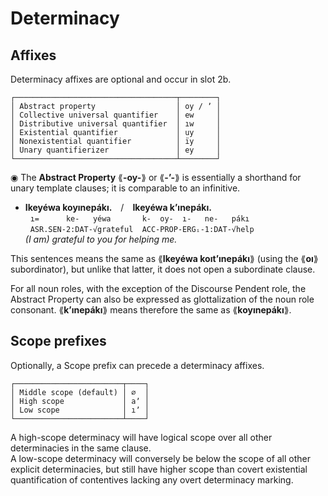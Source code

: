 # Determinacy

## Affixes

Determinacy affixes are optional and occur in slot 2b.
  
```  
┌────────────────────────────────────┬────────┐  
│ Abstract property                  │ oy / ʼ │  
│ Collective universal quantifier    │ ew     │  
│ Distributive universal quantifier  │ ıw     │  
│ Existential quantifier             │ uy     │  
│ Nonexistential quantifier          │ ïy     │  
│ Unary quantifierizer               │ ey     │  
└────────────────────────────────────┴────────┘  
```  

◉ The **Abstract Property** ⟪**-oy-**⟫ or ⟪**-ʼ-**⟫ is essentially a shorthand for unary template clauses; it is comparable to an infinitive.
  
* **Ikeyéwa koyınepákı.** / **Ikeyéwa kʼınepákı.**  
  `ı=      ke-   yéwa       k-  oy-  ı-   ne-   pákı`  
  `ASR.SEN-2:DAT-√grateful  ACC-PROP-ERGᵢ-1:DAT-√help`  
  *(I am) grateful to you for helping me.*

This sentences means the same as ⟪**Ikeyéwa koıtʼınepákı**⟫ (using the ⟪**oı**⟫ subordinator), but unlike that latter, it does not open a subordinate clause.

For all noun roles, with the exception of the Discourse Pendent role, the Abstract Property can also be expressed as glottalization of the noun role consonant. ⟪**kʼınepákı**⟫ means therefore the same as ⟪**koyınepákı**⟫.

## Scope prefixes

Optionally, a Scope prefix can precede a determinacy affixes.

```  
┌────────────────────────┬────┐  
│ Middle scope (default) │ ∅  │  
│ High scope             │ aʼ │  
│ Low scope              │ ıʼ │ 
└────────────────────────┴────┘  
```  

A high-scope determinacy will have logical scope over all other determinacies in the same clause.  
A low-scope determinacy will conversely be below the scope of all other explicit determinacies, but still have higher scope than covert existential quantification of contentives lacking any overt determinacy marking.
